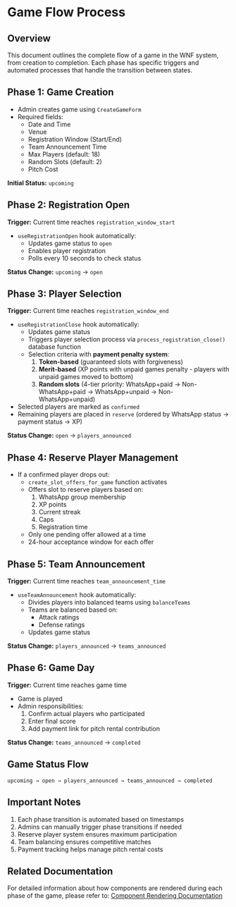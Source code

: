 # Game Flow Process

## Overview
This document outlines the complete flow of a game in the WNF system, from creation to completion. Each phase has specific triggers and automated processes that handle the transition between states.

## Phase 1: Game Creation
- Admin creates game using `CreateGameForm`
- Required fields:
  - Date and Time
  - Venue
  - Registration Window (Start/End)
  - Team Announcement Time
  - Max Players (default: 18)
  - Random Slots (default: 2)
  - Pitch Cost

**Initial Status:** `upcoming`

## Phase 2: Registration Open
**Trigger:** Current time reaches `registration_window_start`
- `useRegistrationOpen` hook automatically:
  - Updates game status to `open`
  - Enables player registration
  - Polls every 10 seconds to check status

**Status Change:** `upcoming` → `open`

## Phase 3: Player Selection
**Trigger:** Current time reaches `registration_window_end`
- `useRegistrationClose` hook automatically:
  - Updates game status
  - Triggers player selection process via `process_registration_close()` database function
  - Selection criteria with **payment penalty system**:
    1. **Token-based** (guaranteed slots with forgiveness)
    2. **Merit-based** (XP points with unpaid games penalty - players with unpaid games moved to bottom)
    3. **Random slots** (4-tier priority: WhatsApp+paid → Non-WhatsApp+paid → WhatsApp+unpaid → Non-WhatsApp+unpaid)
- Selected players are marked as `confirmed`
- Remaining players are placed in `reserve` (ordered by WhatsApp status → payment status → XP)

**Status Change:** `open` → `players_announced`

## Phase 4: Reserve Player Management
- If a confirmed player drops out:
  - `create_slot_offers_for_game` function activates
  - Offers slot to reserve players based on:
    1. WhatsApp group membership
    2. XP points
    3. Current streak
    4. Caps
    5. Registration time
  - Only one pending offer allowed at a time
  - 24-hour acceptance window for each offer

## Phase 5: Team Announcement
**Trigger:** Current time reaches `team_announcement_time`
- `useTeamAnnouncement` hook automatically:
  - Divides players into balanced teams using `balanceTeams`
  - Teams are balanced based on:
    - Attack ratings
    - Defense ratings
  - Updates game status

**Status Change:** `players_announced` → `teams_announced`

## Phase 6: Game Day
**Trigger:** Current time reaches game time
- Game is played
- Admin responsibilities:
  1. Confirm actual players who participated
  2. Enter final score
  3. Add payment link for pitch rental contribution

**Status Change:** `teams_announced` → `completed`

## Game Status Flow
```
upcoming → open → players_announced → teams_announced → completed
```

## Important Notes
1. Each phase transition is automated based on timestamps
2. Admins can manually trigger phase transitions if needed
3. Reserve player system ensures maximum participation
4. Team balancing ensures competitive matches
5. Payment tracking helps manage pitch rental costs

## Related Documentation
For detailed information about how components are rendered during each phase of the game, please refer to:
[Component Rendering Documentation](./ComponentRenderingByPhase.md)